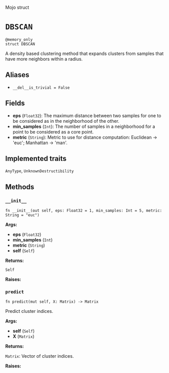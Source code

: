 Mojo struct

# `DBSCAN`

```mojo
@memory_only
struct DBSCAN
```

A density based clustering method that expands clusters from samples that have more neighbors within a radius.

## Aliases

- `__del__is_trivial = False`

## Fields

- **eps** (`Float32`): The maximum distance between two samples for one to be considered as in the neighborhood of the other.
- **min_samples** (`Int`): The number of samples in a neighborhood for a point to be considered as a core point.
- **metric** (`String`): Metric to use for distance computation: Euclidean -> 'euc'; Manhattan -> 'man'.

## Implemented traits

`AnyType`, `UnknownDestructibility`

## Methods

### `__init__`

```mojo
fn __init__(out self, eps: Float32 = 1, min_samples: Int = 5, metric: String = "euc")
```

**Args:**

- **eps** (`Float32`)
- **min_samples** (`Int`)
- **metric** (`String`)
- **self** (`Self`)

**Returns:**

`Self`

**Raises:**

### `predict`

```mojo
fn predict(mut self, X: Matrix) -> Matrix
```

Predict cluster indices.

**Args:**

- **self** (`Self`)
- **X** (`Matrix`)

**Returns:**

`Matrix`: Vector of cluster indices.

**Raises:**


